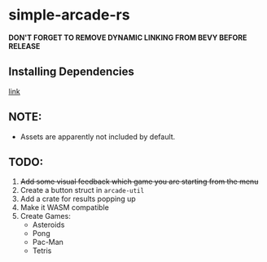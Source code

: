 # simple-arcade-rs

__DON'T FORGET TO REMOVE DYNAMIC LINKING FROM BEVY BEFORE RELEASE__

## Installing Dependencies

[link](https://github.com/bevyengine/bevy/blob/main/docs/linux_dependencies.md)

## NOTE:
* Assets are apparently not included by default.

## TODO:
1. ~~Add some visual feedback which game you are starting from the menu~~
2. Create a button struct in `arcade-util`
3. Add a crate for results popping up
4. Make it WASM compatible
5. Create Games:
    * Asteroids
    * Pong
    * Pac-Man
    * Tetris
